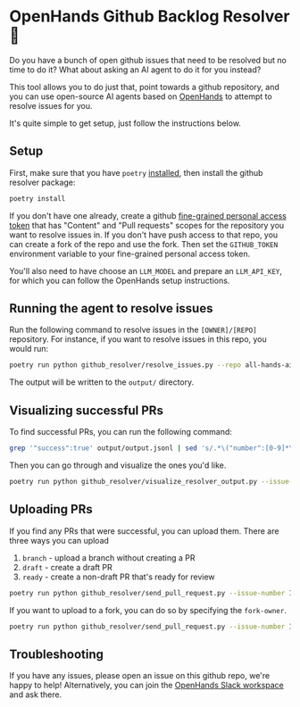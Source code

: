 # OpenHands Github Backlog Resolver 🙌

Do you have a bunch of open github issues that need to be resolved but no
time to do it? What about asking an AI agent to do it for you instead?

This tool allows you to do just that, point towards a github repository,
and you can use open-source AI agents based on [OpenHands](https://github.com/all-hands-ai/openhands)
to attempt to resolve issues for you.

It's quite simple to get setup, just follow the instructions below.

## Setup

First, make sure that you have `poetry`
[installed](https://python-poetry.org/docs/#installing-with-the-official-installer),
then install the github resolver package:

```bash
poetry install
```

If you don't have one already, create a github
[fine-grained personal access token](https://github.com/settings/tokens)
that has "Content" and "Pull requests" scopes for the repository you
want to resolve issues in. If you don't have push access to that repo,
you can create a fork of the repo and use the fork. Then set the `GITHUB_TOKEN`
environment variable to your fine-grained personal access token.

You'll also need to have choose an `LLM_MODEL` and prepare an `LLM_API_KEY`,
for which you can follow the OpenHands setup instructions.

## Running the agent to resolve issues

Run the following command to resolve issues in the `[OWNER]/[REPO]` repository.
For instance, if you want to resolve issues in this repo, you would run:

```bash
poetry run python github_resolver/resolve_issues.py --repo all-hands-ai/github-resolver
```

The output will be written to the `output/` directory.

## Visualizing successful PRs

To find successful PRs, you can run the following command:

```bash
grep '"success":true' output/output.jsonl | sed 's/.*\("number":[0-9]*\).*/\1/g'
```

Then you can go through and visualize the ones you'd like.

```bash
poetry run python github_resolver/visualize_resolver_output.py --issue-number ISSUE_NUMBER --vis-method json
```

## Uploading PRs

If you find any PRs that were successful, you can upload them.
There are three ways you can upload

1. `branch` - upload a branch without creating a PR
2. `draft` - create a draft PR
3. `ready` - create a non-draft PR that's ready for review

```bash
poetry run python github_resolver/send_pull_request.py --issue-number ISSUE_NUMBER --github-username YOUR_GITHUB_USERNAME --pr-type draft
```

If you want to upload to a fork, you can do so by specifying the `fork-owner`.

```bash
poetry run python github_resolver/send_pull_request.py --issue-number ISSUE_NUMBER --github-username YOUR_GITHUB_USERNAME --pr-type draft --fork-owner YOUR_GITHUB_USERNAME
```

## Troubleshooting

If you have any issues, please open an issue on this github repo, we're happy
to help! Alternatively, you can join the [OpenHands Slack workspace](https://join.slack.com/t/opendevin/shared_invite/zt-2oikve2hu-UDxHeo8nsE69y6T7yFX_BA) and ask there.
